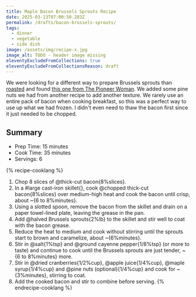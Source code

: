 ```yaml
---
title: Maple Bacon Brussels Sprouts Recipe
date: 2025-03-13T07:00:50.203Z
permalink: /drafts/bacon-brussels-sprouts/
tags:
  - dinner
  - vegetable
  - side dish
image: /assets/img/recipe-x.jpg
image_alt: TODO - header image missing
eleventyExcludeFromCollections: true
eleventyExcludeFromCollectionsReason: draft
---
```


We were looking for a different way to prepare Brussels sprouts than [roasted](/recipes/2022/01/13/air-fried-brussels-sprouts/) and found [this one from The Pioneer Woman](https://www.thepioneerwoman.com/food-cooking/recipes/a37242804/maple-bacon-brussels-sprouts-recipe/).
We added some pine nuts we had from another recipe to add another texture.
We rarely use an entire pack of bacon when cooking breakfast, so this was a perfect way to use up what we had frozen.
I didn't even need to thaw the bacon first since it just needed to be chopped.

## Summary

- Prep Time: 15 minutes
- Cook Time: 35 minutes
- Servings: 6

{% recipe-cooklang %}
1. Chop 8 slices of @thick-cut bacon{8%slices}.
1. In a #large cast-iron skillet{}, cook @chopped thick-cut bacon{8%slices} over medium-high heat and cook the bacon until crisp, about ~{6 to 8%minutes}.
1. Using a slotted spoon, remove the bacon from the skillet and drain on a paper towel-lined plate, leaving the grease in the pan.
1. Add @halved Brussels sprouts{2%lb} to the skillet and stir well to coat with the bacon grease.
1. Reduce the heat to medium and cook without stirring until the sprouts start to brown and caramelize, about ~{6%minutes}.
1. Stir in @salt{1%tsp} and @ground cayenne pepper{1/8%tsp} (or more to taste) and continue to cook until the Brussels sprouts are just tender, ~{6 to 8%minutes} more.
1. Stir in @dried cranberries{1/2%cup}, @apple juice{1/4%cup}, @maple syrup{1/4%cup} and @pine nuts (optional){1/4%cup} and cook for ~{3%minutes}, stirring to coat.
1. Add the cooked bacon and stir to combine before serving.
{% endrecipe-cooklang %}

